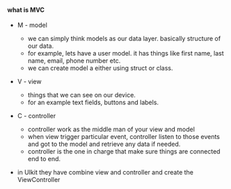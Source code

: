 #### what is MVC 
- M - model
	- we can simply think models as our data layer. basically structure of our data.  
	- for example, lets have a user model. it has things like first name, last name, email, phone number etc.
	- we can create model a either using struct or class.
- V - view 
	- things that we can see on our device. 
	- for an example text fields, buttons and labels. 

- C - controller 
	- controller work as the middle man of your view and model 
	- when view trigger particular event, controller listen to those events and got to the model and retrieve any data if needed.
	- controller is the one in charge that make sure things are connected end to end. 

- in UIkit they have combine view and controller and create the ViewController 


